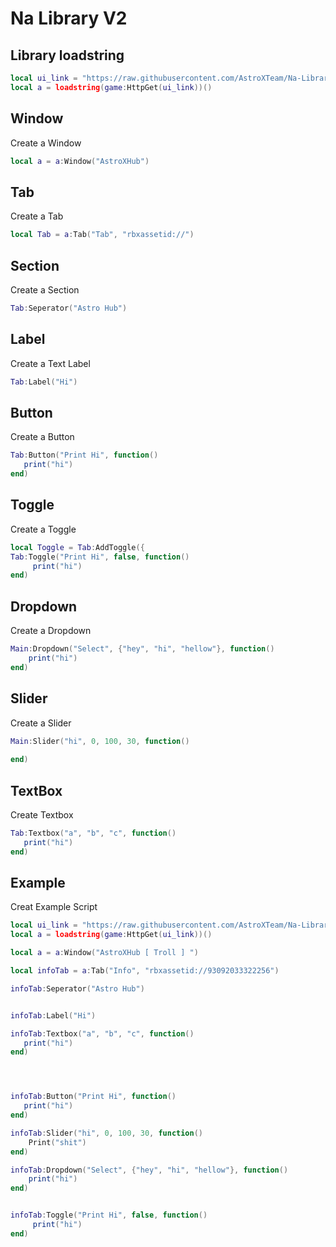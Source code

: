 # Na Library V2 
## Library loadstring
```lua
local ui_link = "https://raw.githubusercontent.com/AstroXTeam/Na-Library-V2/refs/heads/main/Source.lua"
local a = loadstring(game:HttpGet(ui_link))()
```




## Window
Create a Window
```lua
local a = a:Window("AstroXHub")
```

## Tab
Create a Tab
```lua
local Tab = a:Tab("Tab", "rbxassetid://")
```

## Section
Create a Section
```lua
Tab:Seperator("Astro Hub")
```


## Label
Create a Text Label
```lua
Tab:Label("Hi")
```

## Button
Create a Button
```lua
Tab:Button("Print Hi", function()
   print("hi")
end)
```

## Toggle
Create a Toggle
```lua
local Toggle = Tab:AddToggle({
Tab:Toggle("Print Hi", false, function()
     print("hi")
end)
```

## Dropdown
Create a Dropdown
```lua
Main:Dropdown("Select", {"hey", "hi", "hellow"}, function()
    print("hi")
end)
```

## Slider
Create a Slider
```lua
Main:Slider("hi", 0, 100, 30, function()
    
end)
```
## TextBox
Create Textbox
```lua
Tab:Textbox("a", "b", "c", function()
   print("hi")
end)
```

## Example 
Creat Example Script
```lua
local ui_link = "https://raw.githubusercontent.com/AstroXTeam/Na-Library-V2/refs/heads/main/Source.lua"
local a = loadstring(game:HttpGet(ui_link))()

local a = a:Window("AstroXHub [ 𝚃𝚛𝚘𝚕𝚕 ] ")

local infoTab = a:Tab("Info", "rbxassetid://93092033322256")

infoTab:Seperator("Astro Hub")


infoTab:Label("Hi")

infoTab:Textbox("a", "b", "c", function()
   print("hi")
end)




infoTab:Button("Print Hi", function()
   print("hi")
end)

infoTab:Slider("hi", 0, 100, 30, function()
    Print("shit") 
end)

infoTab:Dropdown("Select", {"hey", "hi", "hellow"}, function()
    print("hi")
end)


infoTab:Toggle("Print Hi", false, function()
     print("hi")
end)

```
